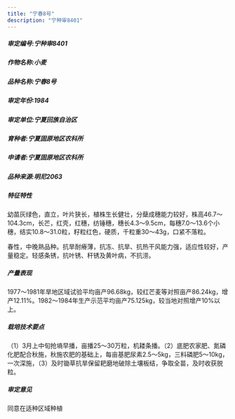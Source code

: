 ```yaml
---
title: "宁春8号"
description: "宁种审8401"
---
```

##### 审定编号:宁种审8401

##### 作物名称:小麦

##### 品种名称:宁春8号

##### 审定年份:1984

##### 审定单位:宁夏回族自治区

##### 育种者:宁夏固原地区农科所

##### 申请者:宁夏固原地区农科所

##### 品种来源:明尼2063

##### 特征特性
幼苗灰绿色，直立，叶片狭长，植株生长健壮，分蘖成穗能力较好，株高46.7～104.3cm，长芒，红壳，红穗，纺锤穗，穗长4.3～9.5cm，每穗7.0～13.6个小穗，结实10.8～31.0粒，籽粒红色，硬质，千粒重30～43g，口紧不落粒。
春性，中晚熟品种。抗旱耐瘠薄，抗冻、抗旱、抗热干风能力强，适应性较好，产量稳定。轻感条锈，抗叶锈、秆锈及黄叶病，不抗涝。


##### 产量表现
1977～1981年旱地区域试验平均亩产96.68kg，较红芒麦等对照亩产86.24kg，增产12.11%。1982～1984年生产示范平均亩产75.125kg，较当地对照增产10%以上。

##### 栽培技术要点
（1）3月上中旬抢墒早播，亩播25～30万粒，机耧条播。（2）底肥农家肥、氮磷化肥配合秋施，秋施农肥的基础上，每亩基肥尿素2.5～5kg，三料磷肥5～10kg，一次深施，（3）及时锄草抗旱保留耙磨地破除土壤板结，争取全苗，及时收获脱粒。

##### 审定意见
同意在适种区域种植
